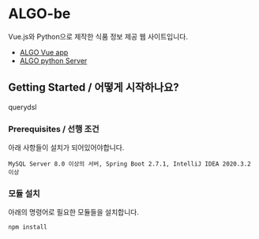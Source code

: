 # ALGO-be

Vue.js와 Python으로 제작한 식품 정보 제공 웹 사이트입니다.

+ [ALGO Vue app](https://github.com/YU-ALGO/algo-fe)
+ [ALGO python Server](https://github.com/YU-ALGO/algo-ai)

## Getting Started / 어떻게 시작하나요?
querydsl

### Prerequisites / 선행 조건

아래 사항들이 설치가 되어있어야합니다.

```
MySQL Server 8.0 이상의 서버, Spring Boot 2.7.1, IntelliJ IDEA 2020.3.2 이상
```

### 모듈 설치

아래의 명령어로 필요한 모듈들을 설치합니다.

```
npm install
```
